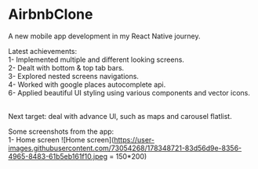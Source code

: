 # AirbnbClone
A new mobile app development in my React Native journey.

Latest achievements: <br />
1- Implemented multiple and different looking screens. <br />
2- Dealt with bottom & top tab bars. <br />
3- Explored nested screens navigations. <br />
4- Worked with google places autocomplete api. <br />
6- Applied beautiful UI styling using various components and vector icons. <br /><br />

Next target: deal with advance UI, such as maps and carousel flatlist.<br />

Some screenshots from the app: <br />
1- Home screen
![Home screen](https://user-images.githubusercontent.com/73054268/178348721-83d56d9e-8356-4965-8483-61b5eb161f10.jpeg = 150*200)
